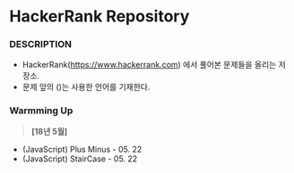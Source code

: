 # HackerRank Repository

### DESCRIPTION
- HackerRank(https://www.hackerrank.com) 에서 풀어본 문제들을 올리는 저장소.
- 문제 앞의 ()는 사용한 언어를 기재한다.

### Warmming Up
>__[18년 5월]__
- (JavaScript) Plus Minus - 05. 22
- (JavaScript) StairCase - 05. 22
